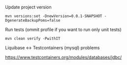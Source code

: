 Update project version
```
mvn versions:set -DnewVersion=0.0.1-SNAPSHOT -DgenerateBackupPoms=false
```

Run tests (ommit profile if you want to run only unit tests)
```
mvn clean verify -PwithIT 
```

Liquibase <-> Testcontainers (mysql) problems

https://www.testcontainers.org/modules/databases/jdbc/